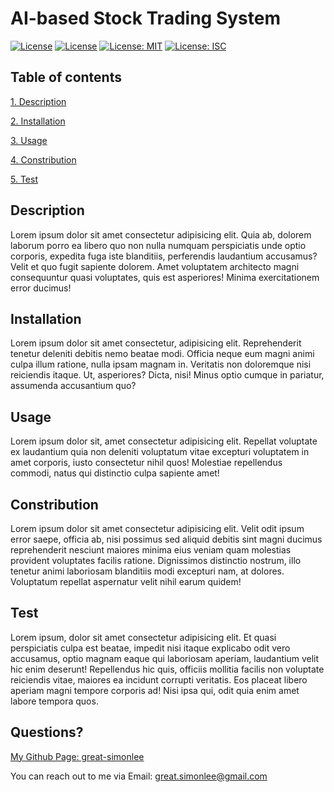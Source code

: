 # AI-based Stock Trading System


[![License](https://img.shields.io/badge/License-Apache%202.0-blue.svg)](https://opensource.org/licenses/Apache-2.0)
[![License](https://img.shields.io/badge/License-Boost%201.0-lightblue.svg)](https://www.boost.org/LICENSE_1_0.txt)
[![License: MIT](https://img.shields.io/badge/License-MIT-yellow.svg)](https://opensource.org/licenses/MIT)
[![License: ISC](https://img.shields.io/badge/License-ISC-blue.svg)](https://opensource.org/licenses/ISC)
## Table of contents
[1. Description](##Description)

[2. Installation](##Installation)

[3. Usage](##Usage)

[4. Constribution](##Constribution)

[5. Test](##Test)

## Description
Lorem ipsum dolor sit amet consectetur adipisicing elit. Quia ab, dolorem laborum porro ea libero quo non nulla numquam perspiciatis unde optio corporis, expedita fuga iste blanditiis, perferendis laudantium accusamus? Velit et quo fugit sapiente dolorem. Amet voluptatem architecto magni consequuntur quasi voluptates, quis est asperiores! Minima exercitationem error ducimus!



## Installation
Lorem ipsum dolor sit amet consectetur, adipisicing elit. Reprehenderit tenetur deleniti debitis nemo beatae modi. Officia neque eum magni animi culpa illum ratione, nulla ipsam magnam in. Veritatis non doloremque nisi reiciendis itaque. Ut, asperiores? Dicta, nisi! Minus optio cumque in pariatur, assumenda accusantium quo?



## Usage
Lorem ipsum dolor sit, amet consectetur adipisicing elit. Repellat voluptate ex laudantium quia non deleniti voluptatum vitae excepturi voluptatem in amet corporis, iusto consectetur nihil quos! Molestiae repellendus commodi, natus qui distinctio culpa sapiente amet!



## Constribution
Lorem ipsum dolor sit amet consectetur adipisicing elit. Velit odit ipsum error saepe, officia ab, nisi possimus sed aliquid debitis sint magni ducimus reprehenderit nesciunt maiores minima eius veniam quam molestias provident voluptates facilis ratione. Dignissimos distinctio nostrum, illo tenetur animi laboriosam blanditiis modi excepturi nam, at dolores. Voluptatum repellat aspernatur velit nihil earum quidem!



## Test
Lorem ipsum, dolor sit amet consectetur adipisicing elit. Et quasi perspiciatis culpa est beatae, impedit nisi itaque explicabo odit vero accusamus, optio magnam eaque qui laboriosam aperiam, laudantium velit hic enim deserunt! Repellendus hic quis, officiis mollitia facilis non voluptate reiciendis vitae, maiores ea incidunt corrupti veritatis. Eos placeat libero aperiam magni tempore corporis ad! Nisi ipsa qui, odit quia enim amet labore tempora quos.



## Questions?
[My Github Page: great-simonlee](https://github.com/great-simonlee)

You can reach out to me via Email: great.simonlee@gmail.com